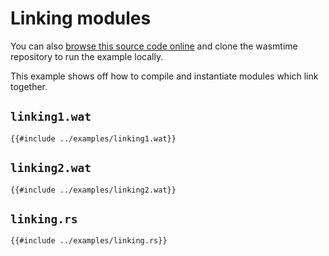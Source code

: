 # Linking modules

You can also [browse this source code online][code] and clone the wasmtime
repository to run the example locally.

[code]: https://github.com/bytecodealliance/wasmtime/blob/master/examples/linking.rs

This example shows off how to compile and instantiate modules which link
together.

## `linking1.wat`

```wat
{{#include ../examples/linking1.wat}}
```

## `linking2.wat`

```wat
{{#include ../examples/linking2.wat}}
```

## `linking.rs`

```rust,ignore
{{#include ../examples/linking.rs}}
```
